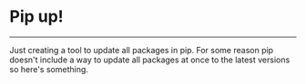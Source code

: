 # Pip up!
---
Just creating a tool to update all packages in pip. For some reason pip doesn't include a way to update all packages at once to the latest versions so here's something.
